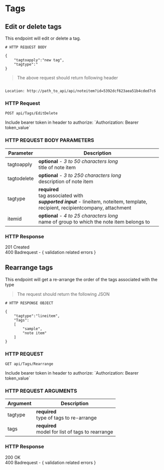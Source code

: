 # Tags

## Edit or delete tags

This endpoint will edit or delete a tag.

```shell
# HTTP REQUEST BODY

{ 
	"tagtoapply":"new tag",
	"tagtype":"
}
```

> The above request should return following header

```shell

Location: http://path_to_api/api/noteitem?id=5392dcf623aea51b4cded7c6

```

### HTTP Request

`POST api/Tags/EditDelete`

<aside class="notice">
Include bearer token in header to authorize: `Authorization: Bearer token_value`
</aside>

### HTTP REQUEST BODY PARAMETERS

Parameter | Description
-------------- | --------------
tagtoapply | **optional** <i>- 3 to 50 characters long </i> <br> title of note item
tagtodelete | **optional** <i>- 3 to 250 characters long </i> <br> description of note item 
tagtype | **required** <br> tag associated with <br> ***supported input*** - lineitem, noteitem, template, recipient, recipientcompany, attachment
itemid | **optional** <i>- 4 to 25 characters long </i> <br> name of group to which the note item belongs to

### HTTP Response

<aside class="success">
201 Created
</aside>

<aside class="warning">
400 Badrequest - { validation related errors }
</aside>

## Rearrange tags

This endpoint will get a re-arrange the order of the tags associated with the type

> The request should return the following JSON

```shell
# HTTP RESPONSE OBJECT

{
	"tagtype":"lineitem",
	"Tags":
	[
		"sample",
		"note item"
	]
}

```

### HTTP REQUEST

`GET api/Tags/Rearrange`

<aside class="notice">
Include bearer token in header to authorize: `Authorization: Bearer token_value`
</aside>

### HTTP REQUEST ARGUMENTS

Argument | Description
-------------- | --------------
tagtype | **required** <br> type of tags to re-arrange
tags | **required** <br> model for list of tags to rearrange

### HTTP Response 

<aside class="success">
200 OK
</aside>

<aside class="warning">
400 Badrequest - { validation related errors }
</aside>
